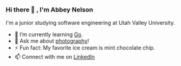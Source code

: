 ### Hi there 👋 , I'm Abbey Nelson

I'm a junior studying software engineering at Utah Valley University.

- 🌱 I’m currently learning [Go](https://go.dev/).
- 💬 Ask me about [photography](https://instagram.com/abbeynelsonphoto)!
- ⚡ Fun fact: My favorite ice cream is mint chocolate chip.
- 📫 Connect with me on [LinkedIn](https://www.linkedin.com/in/abbeynels/)

<!--
**abbeynels/abbeynels** is a ✨ _special_ ✨ repository because its `README.md` (this file) appears on your GitHub profile.

Here are some ideas to get you started:

- 🔭 I’m currently working on ...
- 🌱 I’m currently learning ...
- 👯 I’m looking to collaborate on ...
- 🤔 I’m looking for help with ...
- 💬 Ask me about ...
- 📫 How to reach me: ...
- ⚡ Fun fact: ...
-->
